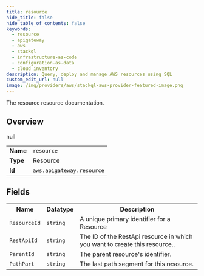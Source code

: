 ```yaml
---
title: resource
hide_title: false
hide_table_of_contents: false
keywords:
  - resource
  - apigateway
  - aws
  - stackql
  - infrastructure-as-code
  - configuration-as-data
  - cloud inventory
description: Query, deploy and manage AWS resources using SQL
custom_edit_url: null
image: /img/providers/aws/stackql-aws-provider-featured-image.png
---
```

The resource resource documentation.

## Overview
<table><tbody>
<tr><td><b>Name</b></td><td><code>resource</code></td></tr>
<tr><td><b>Type</b></td><td>Resource</td></tr>
null
<tr><td><b>Id</b></td><td><code>aws.apigateway.resource</code></td></tr>
</tbody></table>

## Fields
<table><tbody>
<tr><th>Name</th><th>Datatype</th><th>Description</th></tr>
<tr><td><code>ResourceId</code></td><td><code>string</code></td><td>A unique primary identifier for a Resource</td></tr><tr><td><code>RestApiId</code></td><td><code>string</code></td><td>The ID of the RestApi resource in which you want to create this resource..</td></tr><tr><td><code>ParentId</code></td><td><code>string</code></td><td>The parent resource's identifier.</td></tr><tr><td><code>PathPart</code></td><td><code>string</code></td><td>The last path segment for this resource.</td></tr>
</tbody></table>